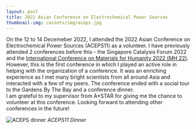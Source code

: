 ```yaml
---
layout: post
title: 2022 Asian Conference on Electrochemical Power Sources 
thumbnail-img: /assets/img/aceps.jpg
---
```


On the 12 to 14 Decemeber 2022, I attended the 2022 Asian Conference on Electrochemical Power Sources (ACEPS11) as a volunteer. I have previously attended 2 conferences before this - the Singapore Catalysis Forum 2022 and the [International Conference on Materials for Humanity 2022 (MH 22)](https://mrs.org.sg/event/mh22/). However, this is the first conference in which I played an active role in helping with the organization of a conference. It was an enriching experience as I met many bright scientists from all around Asia and interacted with a few of my peers. The conference ended with a social tour to the Gardens By The Bay and a conference dinner.  
I am grateful to my supervisor from A*STAR for giving me the chance to volunteer at this conference. Looking forward to attending other conferences in the future!

![ACEPS dinner](/assets/img/aceps.jpg)
*ACEPS11 Dinner*
